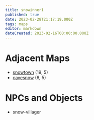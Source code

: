 ```yaml
---
title: snowinner1
published: true
date: 2023-02-28T21:17:19.000Z
tags: maps
editor: markdown
dateCreated: 2023-02-16T00:00:00.000Z
---
```



# Adjacent Maps
 * [snowtown](/maps/snowtown) (19, 5)
 * [cavesnow](/maps/cavesnow) (6, 5)

# NPCs and Objects
 * snow-villager

